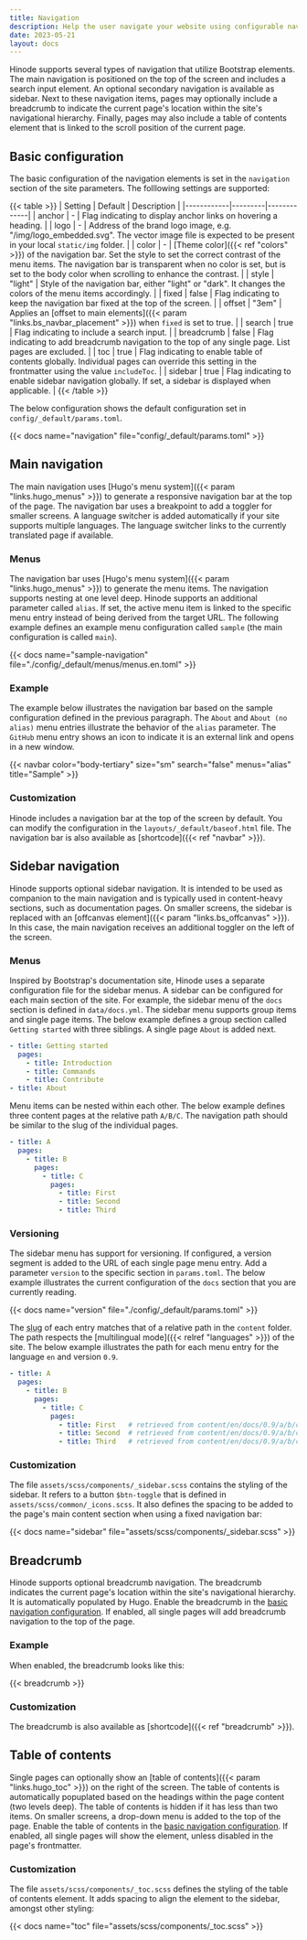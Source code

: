 ```yaml
---
title: Navigation
description: Help the user navigate your website using configurable navigation elements.
date: 2023-05-21
layout: docs
---
```


Hinode supports several types of navigation that utilize Bootstrap elements. The main navigation is positioned on the top of the screen and includes a search input element. An optional secondary navigation is available as sidebar. Next to these navigation items, pages may optionally include a breadcrumb to indicate the current page's location within the site's navigational hierarchy. Finally, pages may also include a table of contents element that is linked to the scroll position of the current page.

## Basic configuration

The basic configuration of the navigation elements is set in the `navigation` section of the site parameters. The folllowing settings are supported:

{{< table >}}
| Setting    | Default | Description |
|------------|---------|-------------|
| anchor     | -       | Flag indicating to display anchor links on hovering a heading. |
| logo       | -       | Address of the brand logo image, e.g. "/img/logo_embedded.svg". The vector image file is expected to be present in your local `static/img` folder. |
| color      | -       | [Theme color]({{< ref "colors" >}}) of the navigation bar. Set the style to set the correct contrast of the menu items. The navigation bar is transparent when no color is set, but is set to the body color when scrolling to enhance the contrast. |
| style      | "light" | Style of the navigation bar, either "light" or "dark". It changes the colors of the menu items accordingly. |
| fixed      | false   | Flag indicating to keep the navigation bar fixed at the top of the screen. |
| offset     | "3em"   | Applies an [offset to main elements]({{< param "links.bs_navbar_placement" >}}) when `fixed` is set to true. |
| search     | true    | Flag indicating to include a search input. |
| breadcrumb | false   | Flag indicating to add breadcrumb navigation to the top of any single page. List pages are excluded. |
| toc        | true    | Flag indicating to enable table of contents globally. Individual pages can override this setting in the frontmatter using the value `includeToc`. |
| sidebar    | true    | Flag indicating to enable sidebar navigation globally. If set, a sidebar is displayed when applicable. |
{{< /table >}}

The below configuration shows the default configuration set in `config/_default/params.toml`.

{{< docs name="navigation" file="config/_default/params.toml" >}}

## Main navigation

The main navigation uses [Hugo's menu system]({{< param "links.hugo_menus" >}}) to generate a responsive navigation bar at the top of the page. The navigation bar uses a breakpoint to add a toggler for smaller screens. A language switcher is added automatically if your site supports multiple languages. The language switcher links to the currently translated page if available.

### Menus

The navigation bar uses [Hugo's menu system]({{< param "links.hugo_menus" >}}) to generate the menu items. The navigation supports nesting at one level deep. Hinode supports an additional parameter called `alias`. If set, the active menu item is linked to the specific menu entry instead of being derived from the target URL. The following example defines an example menu configuration called `sample` (the main configuration is called `main`).

{{< docs name="sample-navigation" file="./config/_default/menus/menus.en.toml" >}}

### Example

The example below illustrates the navigation bar based on the sample configuration defined in the previous paragraph. The `About` and `About (no alias)` menu entries illustrate the behavior of the `alias` parameter. The `GitHub` menu entry shows an icon to indicate it is an external link and opens in a new window.

{{< navbar color="body-tertiary" size="sm" search="false" menus="alias" title="Sample" >}}

### Customization

Hinode includes a navigation bar at the top of the screen by default. You can modify the configuration in the `layouts/_default/baseof.html` file. The navigation bar is also available as [shortcode]({{< ref "navbar" >}}).

## Sidebar navigation

Hinode supports optional sidebar navigation. It is intended to be used as companion to the main navigation and is typically used in content-heavy sections, such as documentation pages. On smaller screens, the sidebar is replaced with an [offcanvas element]({{< param "links.bs_offcanvas" >}}). In this case, the main navigation receives an additional toggler on the left of the screen.

### Menus

Inspired by Bootstrap's documentation site, Hinode uses a separate configuration file for the sidebar menus. A sidebar can be configured for each main section of the site. For example, the sidebar menu of the `docs` section is defined in `data/docs.yml`. The sidebar menu supports group items and single page items. The below example defines a group section called `Getting started` with three siblings. A single page `About` is added next.

```yml
- title: Getting started
  pages:
    - title: Introduction
    - title: Commands
    - title: Contribute
- title: About
```

Menu items can be nested within each other. The below example defines three content pages at the relative path `A/B/C`. The navigation path should be similar to the slug of the individual pages.

```yml
- title: A
  pages:
    - title: B
      pages:
        - title: C
          pages:
            - title: First
            - title: Second
            - title: Third
```

### Versioning

The sidebar menu has support for versioning. If configured, a version segment is added to the URL of each single page menu entry. Add a parameter `version` to the specific section in `params.toml`. The below example illustrates the current configuration of the `docs` section that you are currently reading.

{{< docs name="version" file="./config/_default/params.toml" >}}

The <abbr title="A slug is the part of a URL that identifies a particular page on a website in an easy-to-read form.">slug</abbr> of each entry matches that of a relative path in the `content` folder. The path respects the [multilingual mode]({{< relref "languages" >}}) of the site. The below example illustrates the path for each menu entry for the language `en` and version `0.9`.

```yml
- title: A
  pages:
    - title: B
      pages:
        - title: C
          pages:
            - title: First   # retrieved from content/en/docs/0.9/a/b/c/first.md
            - title: Second  # retrieved from content/en/docs/0.9/a/b/c/second.md
            - title: Third   # retrieved from content/en/docs/0.9/a/b/c/third.md
```

### Customization

The file `assets/scss/components/_sidebar.scss` contains the styling of the sidebar. It refers to a button `$btn-toggle` that is defined in `assets/scss/common/_icons.scss`. It also defines the spacing to be added to the page's main content section when using a fixed navigation bar:

{{< docs name="sidebar" file="assets/scss/components/_sidebar.scss" >}}

## Breadcrumb

Hinode supports optional breadcrumb navigation. The breadcrumb indicates the current page's location within the site's navigational hierarchy. It is automatically populated by Hugo. Enable the breadcrumb in the [basic navigation configuration](#basic-configuration). If enabled, all single pages will add breadcrumb navigation to the top of the page.

### Example

When enabled, the breadcrumb looks like this:

{{< breadcrumb >}}

### Customization

The breadcrumb is also available as [shortcode]({{< ref "breadcrumb" >}}).

## Table of contents

Single pages can optionally show an [table of contents]({{< param "links.hugo_toc" >}}) on the right of the screen. The table of contents is automatically popuplated based on the headings within the page content (two levels deep). The table of contents is hidden if it has less than two items. On smaller screens, a drop-down menu is added to the top of the page. Enable the table of contents in the [basic navigation configuration](#basic-configuration). If enabled, all single pages will show the element, unless disabled in the page's frontmatter.

### Customization

The file `assets/scss/components/_toc.scss` defines the styling of the table of contents element. It adds spacing to align the element to the sidebar, amongst other styling:

{{< docs name="toc" file="assets/scss/components/_toc.scss" >}}
